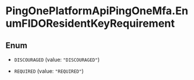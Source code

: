 # PingOnePlatformApiPingOneMfa.EnumFIDOResidentKeyRequirement

## Enum


* `DISCOURAGED` (value: `"DISCOURAGED"`)

* `REQUIRED` (value: `"REQUIRED"`)


